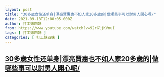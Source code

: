 ```yaml
---
layout: post
title: "30多歲女性还单身|漂亮賢惠也不如人家20多歲的|做哪些事可以討男人開心呢/"
date: 2021-09-18T12:00:05.000Z
author: 打工妹四妹
from: https://www.youtube.com/watch?v=92rGljKVnuI
tags: [ 打工妹四妹 ]
categories: [ 打工妹四妹 ]
---
```

<!--1631966405000-->
[30多歲女性还单身|漂亮賢惠也不如人家20多歲的|做哪些事可以討男人開心呢/](https://www.youtube.com/watch?v=92rGljKVnuI)
------

<div>

</div>
